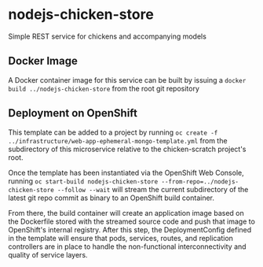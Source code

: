 # nodejs-chicken-store


Simple REST service for chickens and accompanying models

## Docker Image


A Docker container image for this service can be built by issuing a
`docker build ../nodejs-chicken-store` from the root git repository

## Deployment on OpenShift

This template can be added to a project by running `oc create -f ../infrastructure/web-app-ephemeral-mongo-template.yml` from the subdirectory of
this microservice relative to the chicken-scratch project's root.


Once the template has been instantiated via the OpenShift Web Console, running
`oc start-build nodejs-chicken-store --from-repo=../nodejs-chicken-store --follow --wait`
will stream the current subdirectory of the latest git repo commit as binary to
an OpenShift build container.

From there, the build container will create an application image based
on the Dockerfile stored with the streamed source code and
push that image to OpenShift's internal registry. After this step, the
DeploymentConfig defined in the template will ensure that pods, services, routes,
and replication controllers are in place to handle the non-functional interconnectivity
and quality of service layers.
